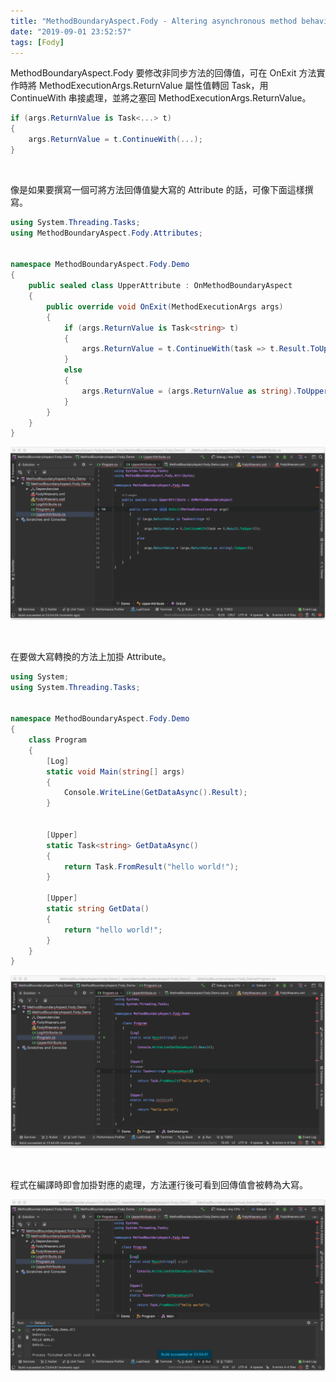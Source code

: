 ```yaml
---
title: "MethodBoundaryAspect.Fody - Altering asynchronous method behavior"
date: "2019-09-01 23:52:57"
tags: [Fody]
---
```



MethodBoundaryAspect.Fody 要修改非同步方法的回傳值，可在 OnExit 方法實作時將 MethodExecutionArgs.ReturnValue 屬性值轉回 Task<T>，用 ContinueWith 串接處理，並將之塞回 MethodExecutionArgs.ReturnValue。  

<!-- More -->

```c#
if (args.ReturnValue is Task<...> t)
{
    args.ReturnValue = t.ContinueWith(...);
}
```

</br>


像是如果要撰寫一個可將方法回傳值變大寫的 Attribute 的話，可像下面這樣撰寫。  

```c#
using System.Threading.Tasks;
using MethodBoundaryAspect.Fody.Attributes;


namespace MethodBoundaryAspect.Fody.Demo
{
    public sealed class UpperAttribute : OnMethodBoundaryAspect
    {
        public override void OnExit(MethodExecutionArgs args)
        {
            if (args.ReturnValue is Task<string> t)
            {
                args.ReturnValue = t.ContinueWith(task => t.Result.ToUpper());
            }
            else
            {
                args.ReturnValue = (args.ReturnValue as string).ToUpper();
            }
        }
    }
}
```

![1.png](1.png)

</br>


在要做大寫轉換的方法上加掛 Attribute。  

```c#
using System;
using System.Threading.Tasks;


namespace MethodBoundaryAspect.Fody.Demo
{
    class Program
    {
        [Log]
        static void Main(string[] args)
        {
            Console.WriteLine(GetDataAsync().Result);
        }


        [Upper]
        static Task<string> GetDataAsync()
        {
            return Task.FromResult("hello world!");
        }

        [Upper]
        static string GetData()
        {
            return "hello world!";
        }
    }
}
```

![2.png](2.png)

</br>


程式在編譯時即會加掛對應的處理，方法運行後可看到回傳值會被轉為大寫。  

![3.png](3.png)
